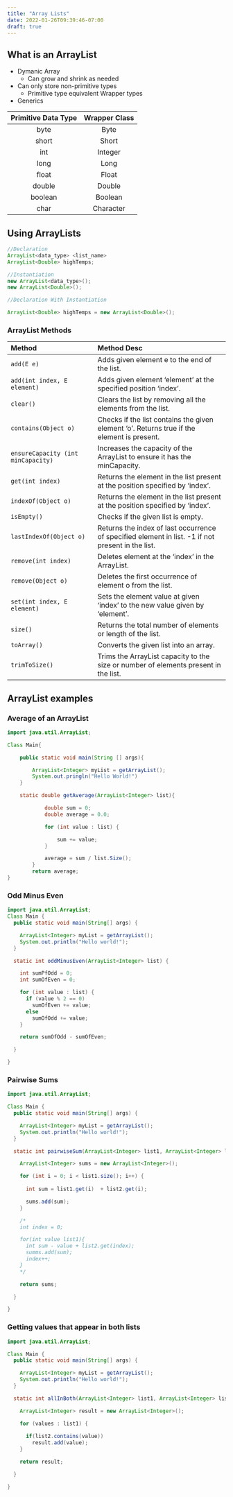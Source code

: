 ```yaml
---
title: "Array Lists"
date: 2022-01-26T09:39:46-07:00
draft: true
---
```


## What is an ArrayList

- Dymanic Array
  - Can grow and shrink as needed
- Can only store non-primitive types
  - Primitive type equivalent Wrapper types
- Generics

| Primitive Data Type | Wrapper Class |
| :-----------------: | :-----------: |
|        byte         |     Byte      |
|        short        |     Short     |
|         int         |    Integer    |
|        long         |     Long      |
|        float        |     Float     |
|       double        |    Double     |
|       boolean       |    Boolean    |
|        char         |   Character   |

## Using ArrayLists

```java
//Declaration
ArrayList<data_type> <list_name>
ArrayList<Double> highTemps;

//Instantiation
new ArrayList<data_type>();
new ArrayList<Double>();

//Declaration With Instantiation

ArrayList<Double> highTemps = new ArrayList<Double>();
```

### ArrayList Methods

| Method                             | Method Desc                                                                                       |
| :--------------------------------- | :------------------------------------------------------------------------------------------------ |
| `add(E e)`                         | Adds given element e to the end of the list.                                                      |
| `add(int index, E element)`        | Adds given element ‘element’ at the specified position ‘index’.                                   |
| `clear()`                          | Clears the list by removing all the elements from the list.                                       |
| `contains(Object o)`               | Checks if the list contains the given element ‘o’. Returns true if the element is present.        |
| `ensureCapacity (int minCapacity)` | Increases the capacity of the ArrayList to ensure it has the minCapacity.                         |
| `get(int index)`                   | Returns the element in the list present at the position specified by ‘index’.                     |
| `indexOf(Object o)`                | Returns the element in the list present at the position specified by ‘index’.                     |
| `isEmpty()`                        | Checks if the given list is empty.                                                                |
| `lastIndexOf(Object o)`            | Returns the index of last occurrence of specified element in list. -1 if not present in the list. |
| `remove(int index)`                | Deletes element at the ‘index’ in the ArrayList.                                                  |
| `remove(Object o)`                 | Deletes the first occurrence of element o from the list.                                          |
| `set(int index, E element)`        | Sets the element value at given ‘index’ to the new value given by ‘element’.                      |
| `size()`                           | Returns the total number of elements or length of the list.                                       |
| `toArray()`                        | Converts the given list into an array.                                                            |
| `trimToSize()`                     | Trims the ArrayList capacity to the size or number of elements present in the list.               |

## ArrayList examples

### Average of an ArrayList

```java
import java.util.ArrayList;

Class Main{

    public static void main(String [] args){

        ArrayList<Integer> myList = getArrayList();
        System.out.pringln("Hello World!")
    }

    static double getAverage(ArrayList<Integer> list){

            double sum = 0;
            double average = 0.0;

            for (int value : list) {

                sum += value;
            }

            average = sum / list.Size();
        }
        return average;
}
```

### Odd Minus Even

```java
import java.util.ArrayList;
Class Main {
  public static void main(String[] args) {

    ArrayList<Integer> myList = getArrayList();
    System.out.println("Hello world!");
  }

  static int oddMinusEven(ArrayList<Integer> list) {

    int sumPfOdd = 0;
    int sumOfEven = 0;

    for (int value : list) {
      if (value % 2 == 0)
        sumOfEven += value;
      else
        sumOfOdd += value;
    }

    return sumOfOdd - sumOfEven;

  }

}
```

### Pairwise Sums

```java
import java.util.ArrayList;

Class Main {
  public static void main(String[] args) {

    ArrayList<Integer> myList = getArrayList();
    System.out.println("Hello world!");
  }

  static int pairwiseSum(ArrayList<Integer> list1, ArrayList<Integer> list2) {

    ArrayList<Integer> sums = new ArrayList<Integer>();

    for (int i = 0; i < list1.size(); i++) {
      
      int sum = list1.get(i)  + list2.get(i);

      sums.add(sum);
    }

    /*
    int index = 0;

    for(int value list1){
      int sum - value + list2.get(index);
      summs.add(sum);
      index++;
    }
    */

    return sums;

  }

}
```

### Getting values that appear in both lists

```java
import java.util.ArrayList;

Class Main {
  public static void main(String[] args) {

    ArrayList<Integer> myList = getArrayList();
    System.out.println("Hello world!");
  }

  static int allInBoth(ArrayList<Integer> list1, ArrayList<Integer> list2) {

    ArrayList<Integer> result = new ArrayList<Integer>();

    for (values : list1) {
      
      if(list2.contains(value))
        result.add(value);
    }

    return result;

  }

}
```
